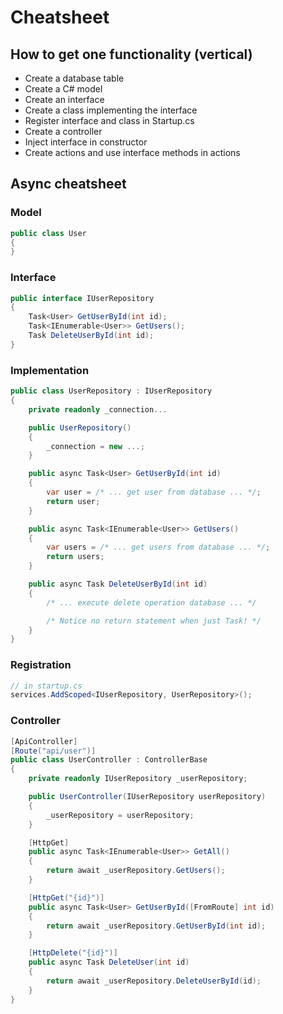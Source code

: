 # Cheatsheet

## How to get one functionality (vertical)

- Create a database table
- Create a C# model
- Create an interface
- Create a class implementing the interface
- Register interface and class in Startup.cs
- Create a controller
- Inject interface in constructor
- Create actions and use interface methods in actions

## Async cheatsheet

### Model

```csharp
public class User
{
}
```

### Interface

```csharp
public interface IUserRepository
{
	Task<User> GetUserById(int id);
	Task<IEnumerable<User>> GetUsers();
	Task DeleteUserById(int id);
}
```

### Implementation

```csharp
public class UserRepository : IUserRepository
{
	private readonly _connection...

  	public UserRepository()
	{
		_connection = new ...;
	}

	public async Task<User> GetUserById(int id)
	{
		var user = /* ... get user from database ... */;
		return user;
	}

  	public async Task<IEnumerable<User>> GetUsers()
	{
		var users = /* ... get users from database ... */;
		return users;
	}

  	public async Task DeleteUserById(int id)
	{
		/* ... execute delete operation database ... */

		/* Notice no return statement when just Task! */
	}
}
```

### Registration

```csharp
// in startup.cs
services.AddScoped<IUserRepository, UserRepository>();
```

### Controller

```csharp
[ApiController]
[Route("api/user")]
public class UserController : ControllerBase
{
	private readonly IUserRepository _userRepository;

	public UserController(IUserRepository userRepository)
	{
		_userRepository = userRepository;
	}

	[HttpGet]
	public async Task<IEnumerable<User>> GetAll()
	{
		return await _userRepository.GetUsers();
	}

	[HttpGet("{id}")]
	public async Task<User> GetUserById([FromRoute] int id)
	{
		return await _userRepository.GetUserById(int id);
	}

	[HttpDelete("{id}")]
	public async Task DeleteUser(int id)
	{
		return await _userRepository.DeleteUserById(id);
	}
}
```
